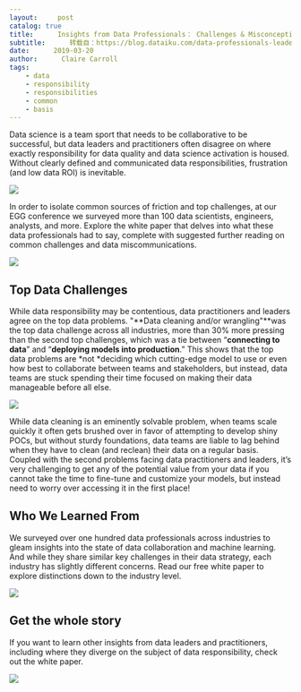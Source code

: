 ```yaml
---
layout:     post
catalog: true
title:      Insights from Data Professionals： Challenges & Misconceptions
subtitle:      转载自：https://blog.dataiku.com/data-professionals-leaders-survey
date:      2019-03-20
author:      Claire Carroll
tags:
    - data
    - responsibility
    - responsibilities
    - common
    - basis
---
```


Data science is a team sport that needs to be collaborative to be successful, but data leaders and practitioners often disagree on where exactly responsibility for data quality and data science activation is housed. Without clearly defined and communicated data responsibilities, frustration (and low data ROI) is inevitable.

![](https://blog.dataiku.com/hs-fs/hubfs/EGG2019/EGG-NY-2019-HOVER.png?width=97&name=EGG-NY-2019-HOVER.png)


In order to isolate common sources of friction and top challenges, at our EGG conference we surveyed more than 100 data scientists, engineers, analysts, and more. Explore the white paper that delves into what these data professionals had to say, complete with suggested further reading on common challenges and data miscommunications.

![](https://blog.dataiku.com/hs/cta/cta/default/2123903/9c894433-2c43-413a-8930-8ae6656f33a2.png)


## Top Data Challenges

While data responsibility may be contentious, data practitioners and leaders agree on the top data problems. "**Data cleaning and/or wrangling"**was the top data challenge across all industries, more than 30% more pressing than the second top challenges, which was a tie between “**connecting to data**” and “**deploying models into production**.” This shows that the top data problems are *not *deciding which cutting-edge model to use or even how best to collaborate between teams and stakeholders, but instead, data teams are stuck spending their time focused on making their data manageable before all else.

![](https://blog.dataiku.com/hs-fs/hubfs/EGG2019/team.jpg?width=482&name=team.jpg)


While data cleaning is an eminently solvable problem, when teams scale quickly it often gets brushed over in favor of attempting to develop shiny POCs, but without sturdy foundations, data teams are liable to lag behind when they have to clean (and reclean) their data on a regular basis. Coupled with the second problems facing data practitioners and leaders, it’s very challenging to get any of the potential value from your data if you cannot take the time to fine-tune and customize your models, but instead need to worry over accessing it in the first place!

## Who We Learned From

We surveyed over one hundred data professionals across industries to gleam insights into the state of data collaboration and machine learning. And while they share similar key challenges in their data strategy, each industry has slightly different concerns. Read our free white paper to explore distinctions down to the industry level.

![](https://blog.dataiku.com/hs-fs/hubfs/infographic%20egg.png?width=1609&name=infographic%20egg.png)


## Get the whole story

If you want to learn other insights from data leaders and practitioners, including where they diverge on the subject of data responsibility, check out the white paper.

![](https://blog.dataiku.com/hs/cta/cta/default/2123903/c75483dd-5e59-4a51-b1d6-26b9bb1208b3.png)


